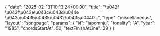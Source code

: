 {
    "date": "2025-02-13T10:13:24+00:00",
    "title": "\u042f \u043f\u043e\u043c\u043d\u044e \u043a\u043b\u0435\u0432\u0435\u0440...",
    "type": "miscellaneous",
    "layout": "songpage",
    "params": {
        "id": "japomnju",
        "tonality": "A",
        "year": "1985",
        "chordsStartAt": 50,
        "textFinishAtLine": 39
    }
}